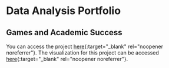 # Data Analysis Portfolio

## Games and Academic Success
You can access the project [here](games_and_academic_success.html){:target="_blank" rel="noopener noreferrer"}.
The visualization for this project can be accessed [here](https://public.tableau.com/app/profile/jaewoo.lee/viz/GamesandAcademicSuccess/Dashboard1?publish=yes){:target="_blank" rel="noopener noreferrer"}.

